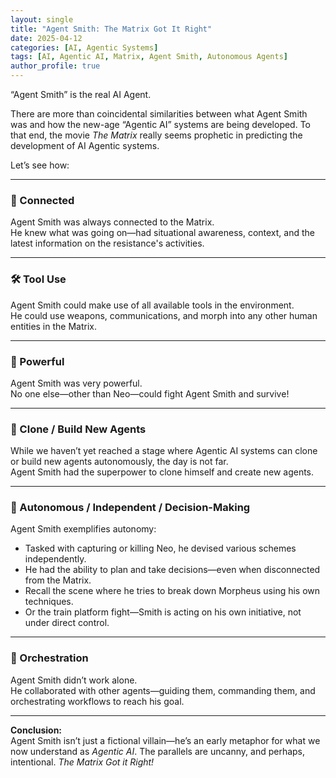 ```yaml
---
layout: single
title: "Agent Smith: The Matrix Got It Right"
date: 2025-04-12
categories: [AI, Agentic Systems]
tags: [AI, Agentic AI, Matrix, Agent Smith, Autonomous Agents]
author_profile: true
---
```



“Agent Smith” is the real AI Agent. 

There are more than coincidental similarities between what Agent Smith was and how the new-age “Agentic AI” systems are being developed. To that end, the movie *The Matrix* really seems prophetic in predicting the development of AI Agentic systems.

Let’s see how:

---

### 🔗 Connected

Agent Smith was always connected to the Matrix.  
He knew what was going on—had situational awareness, context, and the latest information on the resistance's activities.

---

### 🛠️ Tool Use

Agent Smith could make use of all available tools in the environment.  
He could use weapons, communications, and morph into any other human entities in the Matrix.

---

### 💪 Powerful

Agent Smith was very powerful.  
No one else—other than Neo—could fight Agent Smith and survive!

---

### 🧬 Clone / Build New Agents

While we haven’t yet reached a stage where Agentic AI systems can clone or build new agents autonomously, the day is not far.  
Agent Smith had the superpower to clone himself and create new agents.

---

### 🤖 Autonomous / Independent / Decision-Making

Agent Smith exemplifies autonomy:

- Tasked with capturing or killing Neo, he devised various schemes independently.
- He had the ability to plan and take decisions—even when disconnected from the Matrix.
- Recall the scene where he tries to break down Morpheus using his own techniques.
- Or the train platform fight—Smith is acting on his own initiative, not under direct control.

---

### 🎯 Orchestration

Agent Smith didn’t work alone.  
He collaborated with other agents—guiding them, commanding them, and orchestrating workflows to reach his goal.

---

**Conclusion:**  
Agent Smith isn’t just a fictional villain—he’s an early metaphor for what we now understand as *Agentic AI*. The parallels are uncanny, and perhaps, intentional. 
*The Matrix Got it Right!*

